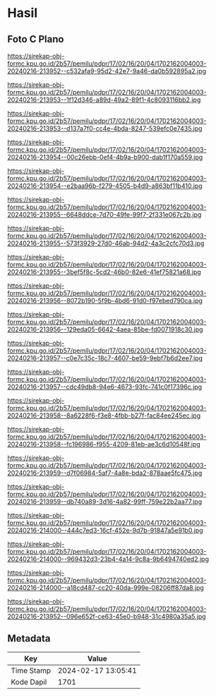 # Hasil

## Foto C Plano

https://sirekap-obj-formc.kpu.go.id/2b57/pemilu/pdpr/17/02/16/20/04/1702162004003-20240216-213952--c532afa9-95d2-42e7-9a46-da0b592895a2.jpg

https://sirekap-obj-formc.kpu.go.id/2b57/pemilu/pdpr/17/02/16/20/04/1702162004003-20240216-213953--1f12d346-a89d-49a2-89f1-4c8093116bb2.jpg

https://sirekap-obj-formc.kpu.go.id/2b57/pemilu/pdpr/17/02/16/20/04/1702162004003-20240216-213953--d137a7f0-cc4e-4bda-8247-539efc0e7435.jpg

https://sirekap-obj-formc.kpu.go.id/2b57/pemilu/pdpr/17/02/16/20/04/1702162004003-20240216-213954--00c26ebb-0ef4-4b9a-b900-dab1f170a559.jpg

https://sirekap-obj-formc.kpu.go.id/2b57/pemilu/pdpr/17/02/16/20/04/1702162004003-20240216-213954--e2baa96b-f279-4505-b4d9-a863bf11b410.jpg

https://sirekap-obj-formc.kpu.go.id/2b57/pemilu/pdpr/17/02/16/20/04/1702162004003-20240216-213955--6648ddce-7d70-49fe-99f7-2f331e067c2b.jpg

https://sirekap-obj-formc.kpu.go.id/2b57/pemilu/pdpr/17/02/16/20/04/1702162004003-20240216-213955--573f3929-27d0-46ab-94d2-4a3c2cfc70d3.jpg

https://sirekap-obj-formc.kpu.go.id/2b57/pemilu/pdpr/17/02/16/20/04/1702162004003-20240216-213955--3bef5f8c-5cd2-46b0-82e6-41ef75821a68.jpg

https://sirekap-obj-formc.kpu.go.id/2b57/pemilu/pdpr/17/02/16/20/04/1702162004003-20240216-213956--8072b190-5f9b-4bd6-91d0-f97ebed790ca.jpg

https://sirekap-obj-formc.kpu.go.id/2b57/pemilu/pdpr/17/02/16/20/04/1702162004003-20240216-213956--129eda05-6642-4aea-85be-fd0071918c30.jpg

https://sirekap-obj-formc.kpu.go.id/2b57/pemilu/pdpr/17/02/16/20/04/1702162004003-20240216-213957--c0e7c35c-18c7-4607-be59-9ebf7b6d2ee7.jpg

https://sirekap-obj-formc.kpu.go.id/2b57/pemilu/pdpr/17/02/16/20/04/1702162004003-20240216-213957--cdc49db8-94e6-4673-93fc-741c0f17396c.jpg

https://sirekap-obj-formc.kpu.go.id/2b57/pemilu/pdpr/17/02/16/20/04/1702162004003-20240216-213958--8a6228f6-f3e8-4fbb-b27f-fac84ee245ec.jpg

https://sirekap-obj-formc.kpu.go.id/2b57/pemilu/pdpr/17/02/16/20/04/1702162004003-20240216-213958--fc196986-f955-4209-81eb-ae3c6d10548f.jpg

https://sirekap-obj-formc.kpu.go.id/2b57/pemilu/pdpr/17/02/16/20/04/1702162004003-20240216-213959--d7f06984-5af7-4a8e-bda2-878aae5fc475.jpg

https://sirekap-obj-formc.kpu.go.id/2b57/pemilu/pdpr/17/02/16/20/04/1702162004003-20240216-213959--db740a89-3d16-4a82-99ff-759e22b2aa77.jpg

https://sirekap-obj-formc.kpu.go.id/2b57/pemilu/pdpr/17/02/16/20/04/1702162004003-20240216-214000--444c7ed3-16cf-452e-9d7b-91847a5e91b0.jpg

https://sirekap-obj-formc.kpu.go.id/2b57/pemilu/pdpr/17/02/16/20/04/1702162004003-20240216-214000--969432d3-23b4-4a14-9c8a-9b6494740ed2.jpg

https://sirekap-obj-formc.kpu.go.id/2b57/pemilu/pdpr/17/02/16/20/04/1702162004003-20240216-214000--a18cd487-cc20-40da-999e-08206ff87da8.jpg

https://sirekap-obj-formc.kpu.go.id/2b57/pemilu/pdpr/17/02/16/20/04/1702162004003-20240216-213952--096e652f-ce63-45e0-b948-31c4980a35a5.jpg


## Metadata

| Key        | Value               |
| ---------- | ------------------- |
| Time Stamp | 2024-02-17 13:05:41 |
| Kode Dapil | 1701                |




